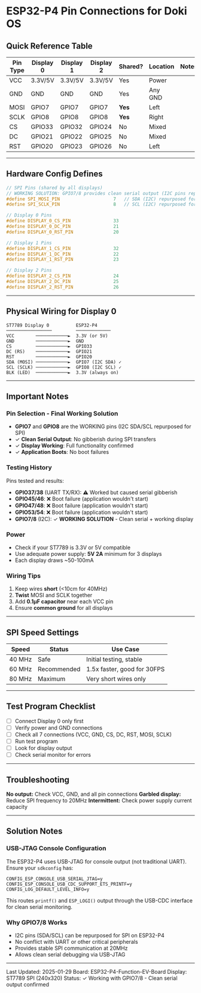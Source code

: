 # ESP32-P4 Pin Connections for Doki OS

## Quick Reference Table

| Pin Type | Display 0 | Display 1 | Display 2 | Shared? | Location | Notes |
|----------|-----------|-----------|-----------|---------|----------|-------|
| VCC      | 3.3V/5V   | 3.3V/5V   | 3.3V/5V   | Yes     | Power    | 
| GND      | GND       | GND       | GND       | Yes     | Any GND  | 
| MOSI     | GPIO7     | GPIO7     | GPIO7     | **Yes** | Left 
| SCLK     | GPIO8     | GPIO8     | GPIO8     | **Yes** | Right 
| CS       | GPIO33    | GPIO32    | GPIO24    | No      | Mixed    | 
| DC       | GPIO21    | GPIO22    | GPIO25    | No      | Mixed    | 
| RST      | GPIO20    | GPIO23    | GPIO26    | No      | Left     | 

---

## Hardware Config Defines

```cpp
// SPI Pins (shared by all displays)
// WORKING SOLUTION: GPIO7/8 provides clean serial output (I2C pins repurposed for SPI)
#define SPI_MOSI_PIN                    7   // SDA (I2C) repurposed for SPI
#define SPI_SCLK_PIN                    8   // SCL (I2C) repurposed for SPI

// Display 0 Pins
#define DISPLAY_0_CS_PIN                33
#define DISPLAY_0_DC_PIN                21
#define DISPLAY_0_RST_PIN               20

// Display 1 Pins
#define DISPLAY_1_CS_PIN                32
#define DISPLAY_1_DC_PIN                22
#define DISPLAY_1_RST_PIN               23

// Display 2 Pins
#define DISPLAY_2_CS_PIN                24
#define DISPLAY_2_DC_PIN                25
#define DISPLAY_2_RST_PIN               26
```

---

## Physical Wiring for Display 0

```
ST7789 Display 0          ESP32-P4
─────────────────         ─────────────
VCC        ────────────►  3.3V (or 5V)
GND        ────────────►  GND
CS         ────────────►  GPIO33
DC (RS)    ────────────►  GPIO21
RST        ────────────►  GPIO20
SDA (MOSI) ────────────►  GPIO7 (I2C SDA) ✓
SCL (SCLK) ────────────►  GPIO8 (I2C SCL) ✓
BLK (LED)  ────────────►  3.3V (always on)
```

---

## Important Notes

### Pin Selection - Final Working Solution
- **GPIO7** and **GPIO8** are the WORKING pins (I2C SDA/SCL repurposed for SPI)
- ✓ **Clean Serial Output**: No gibberish during SPI transfers
- ✓ **Display Working**: Full functionality confirmed
- ✓ **Application Boots**: No boot failures

### Testing History
Pins tested and results:
- **GPIO37/38** (UART TX/RX): ⚠️ Worked but caused serial gibberish
- **GPIO45/46**: ❌ Boot failure (application wouldn't start)
- **GPIO47/48**: ❌ Boot failure (application wouldn't start)
- **GPIO53/54**: ❌ Boot failure (application wouldn't start)
- **GPIO7/8** (I2C): ✓ **WORKING SOLUTION** - Clean serial + working display

### Power
- Check if your ST7789 is 3.3V or 5V compatible
- Use adequate power supply: **5V 2A** minimum for 3 displays
- Each display draws ~50-100mA

### Wiring Tips
1. Keep wires **short** (<10cm for 40MHz)
2. **Twist** MOSI and SCLK together
3. Add **0.1µF capacitor** near each VCC pin
4. Ensure **common ground** for all displays

---

## SPI Speed Settings

| Speed   | Status      | Use Case                    |
|---------|-------------|-----------------------------|
| 40 MHz  | Safe        | Initial testing, stable     |
| 60 MHz  | Recommended | 1.5x faster, good for 30FPS |
| 80 MHz  | Maximum     | Very short wires only       |

---

## Test Program Checklist

- [ ] Connect Display 0 only first
- [ ] Verify power and GND connections
- [ ] Check all 7 connections (VCC, GND, CS, DC, RST, MOSI, SCLK)
- [ ] Run test program
- [ ] Look for display output
- [ ] Check serial monitor for errors

---

## Troubleshooting

**No output:** Check VCC, GND, and all pin connections
**Garbled display:** Reduce SPI frequency to 20MHz
**Intermittent:** Check power supply current capacity

---

## Solution Notes

### USB-JTAG Console Configuration
The ESP32-P4 uses USB-JTAG for console output (not traditional UART). Ensure your `sdkconfig` has:
```
CONFIG_ESP_CONSOLE_USB_SERIAL_JTAG=y
CONFIG_ESP_CONSOLE_USB_CDC_SUPPORT_ETS_PRINTF=y
CONFIG_LOG_DEFAULT_LEVEL_INFO=y
```

This routes `printf()` and `ESP_LOGI()` output through the USB-CDC interface for clean serial monitoring.

### Why GPIO7/8 Works
- I2C pins (SDA/SCL) can be repurposed for SPI on ESP32-P4
- No conflict with UART or other critical peripherals
- Provides stable SPI communication at 20MHz
- Allows clean serial debugging via USB-JTAG

---

Last Updated: 2025-01-29
Board: ESP32-P4-Function-EV-Board
Display: ST7789 SPI (240x320)
Status: ✓ Working with GPIO7/8 - Clean serial output confirmed